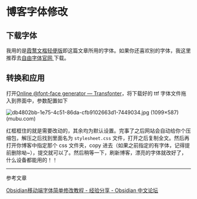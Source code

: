 # 博客字体修改

## 下载字体

我用的是[霞鹜文楷轻便版](https://github.com/lxgw/LxgwWenKai-Lite)即这篇文章所用的字体。如果你还喜欢别的字体，我这里推荐去[自由字体官网 ](https://ziyouziti.com/)下载。

## 转换和应用

打开[Online @font-face generator — Transfonter](https://transfonter.org/)，将下载好的 ttf 字体文件拖入到界面中，参数配置如下

![db4802bb-1e75-4c51-86da-cfb9102663d1-7449034.jpg (1099×587) (mubu.com)](https://api2.mubu.com/v3/document_image/db4802bb-1e75-4c51-86da-cfb9102663d1-7449034.jpg)

红框框住的就是需要改动的，其余均为默认设置。完事了之后网站会自动给你个压缩包，解压之后找到里面名为 `stylesheet.css` 文件，打开之后复制全文。然后再打开你博客中指定那个 css 文件夹，copy 进去（如果之前指定的有字体，记得提前删除呦~），提交就可以了。然后稍等一下，刷新博客，漂亮的字体就改好了，什么设备都能用的！！


---

参考文章

[Obsidian移动端字体简单修改教程 - 经验分享 - Obsidian 中文论坛](https://forum-zh.obsidian.md/t/topic/6409)
